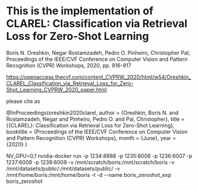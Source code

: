 # This is the implementation of CLAREL: Classification via Retrieval Loss for Zero-Shot Learning
Boris N. Oreshkin, Negar Rostamzadeh, Pedro O. Pinheiro, Christopher Pal; Proceedings of the IEEE/CVF Conference on Computer Vision and Pattern Recognition (CVPR) Workshops, 2020, pp. 916-917

https://openaccess.thecvf.com/content_CVPRW_2020/html/w54/Oreshkin_CLAREL_Classification_via_Retrieval_Loss_for_Zero-Shot_Learning_CVPRW_2020_paper.html

please cite as 

@InProceedings{oreshkin2020clarel,
  author = {Oreshkin, Boris N. and Rostamzadeh, Negar and Pinheiro, Pedro O. and Pal, Christopher},
  title = {{CLAREL}: Classification via Retrieval Loss for Zero-Shot Learning},
  booktitle = {Proceedings of the IEEE/CVF Conference on Computer Vision and Pattern Recognition (CVPR) Workshops},
  month = {June},
  year = {2020}
}

NV_GPU=0,1 nvidia-docker run -p 1234:8888 -p 1235:6006 -p 1236:6007 -p 1237:6008 -p 1238:6009 -v /mnt/scratch/boris:/mnt/scratch/boris -v /mnt/datasets/public/:/mnt/datasets/public/ -v /mnt/home/boris:/mnt/home/boris -t -d --name boris_zeroshot_exp boris_zeroshot
